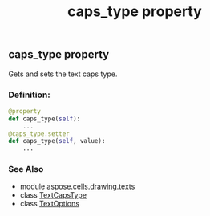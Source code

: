 ﻿---
title: caps_type property
second_title: Aspose.Cells for Python via .NET API References
description: 
type: docs
weight: 50
url: /aspose.cells.drawing.texts/textoptions/caps_type/
is_root: false
---

## caps_type property


Gets and sets the text caps type.
### Definition:
```python
@property
def caps_type(self):
    ...
@caps_type.setter
def caps_type(self, value):
    ...
```

### See Also
* module [aspose.cells.drawing.texts](../../)
* class [TextCapsType](/cells/python-net/aspose.cells/textcapstype)
* class [TextOptions](/cells/python-net/aspose.cells.drawing.texts/textoptions)
